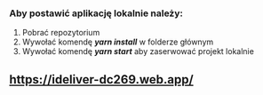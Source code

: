 ### Aby postawić aplikację lokalnie należy:

1. Pobrać repozytorium
2. Wywołać komendę ***yarn install*** w folderze głównym
3. Wywołać komendę ***yarn start*** aby zaserwować projekt lokalnie

## https://ideliver-dc269.web.app/
